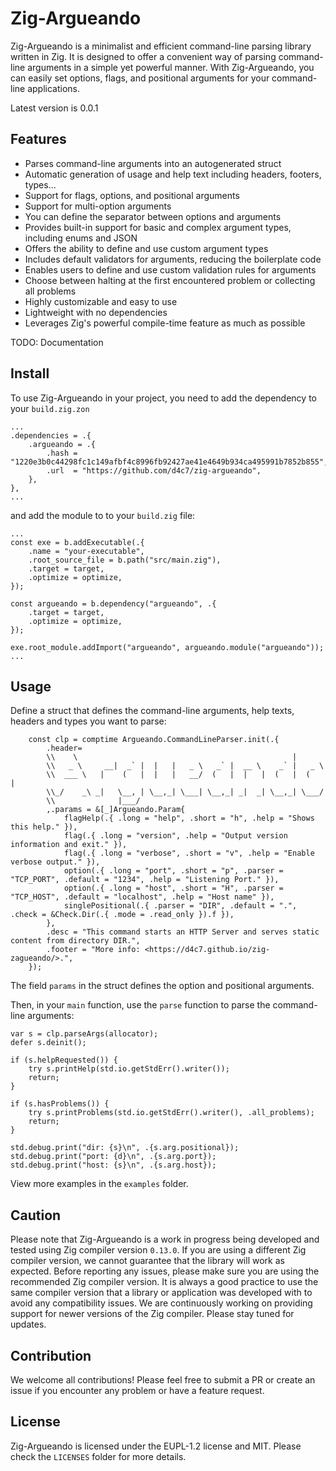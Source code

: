 <!--
SPDX-FileCopyrightText: 2023 David Castañon Belloso <d4c7@proton.me>
SPDX-License-Identifier: EUPL-1.2
This file is part of zig-argueando project (https://github.com/d4c7/zig-argueando)
-->
# Zig-Argueando

Zig-Argueando is a minimalist and efficient command-line parsing library written in Zig. It is designed to offer a convenient way of parsing command-line arguments in a simple yet powerful manner. With Zig-Argueando, you can easily set options, flags, and positional arguments for your command-line applications.

Latest version is 0.0.1

## Features

- Parses command-line arguments into an autogenerated struct
- Automatic generation of usage and help text including headers, footers, types...
- Support for flags, options, and positional arguments
- Support for multi-option arguments
- You can define the separator between options and arguments
- Provides built-in support for basic and complex argument types, including enums and JSON
- Offers the ability to define and use custom argument types
- Includes default validators for arguments, reducing the boilerplate code
- Enables users to define and use custom validation rules for arguments
- Choose between halting at the first encountered problem or collecting all problems
- Highly customizable and easy to use
- Lightweight with no dependencies
- Leverages Zig's powerful compile-time feature as much as possible

TODO: Documentation

## Install


To use Zig-Argueando in your project, you need to add the dependency to your `build.zig.zon`

```zig
...
.dependencies = .{
    .argueando = .{
        .hash = "1220e3b0c44298fc1c149afbf4c8996fb92427ae41e4649b934ca495991b7852b855",
        .url  = "https://github.com/d4c7/zig-argueando",
    },
},
... 
```

and add the module to to your `build.zig` file:

```zig
...
const exe = b.addExecutable(.{
    .name = "your-executable",
    .root_source_file = b.path("src/main.zig"),
    .target = target,
    .optimize = optimize,
});

const argueando = b.dependency("argueando", .{
    .target = target,
    .optimize = optimize,
});

exe.root_module.addImport("argueando", argueando.module("argueando"));
...

```

## Usage

Define a struct that defines the command-line arguments, help texts, headers and types you want to parse:

```zig
    const clp = comptime Argueando.CommandLineParser.init(.{
        .header=
        \\    \                                                |        
        \\   _ \     __|  _` |  |   |   _ \   _` |  __ \    _` |   _ \  
        \\  ___ \   |    (   |  |   |   __/  (   |  |   |  (   |  (   | 
        \\_/    _\ _|   \__, | \__,_| \___| \__,_| _|  _| \__,_| \___/  
        \\              |___/  
        ,.params = &[_]Argueando.Param{
            flagHelp(.{ .long = "help", .short = "h", .help = "Shows this help." }),
            flag(.{ .long = "version", .help = "Output version information and exit." }),
            flag(.{ .long = "verbose", .short = "v", .help = "Enable verbose output." }),
            option(.{ .long = "port", .short = "p", .parser = "TCP_PORT", .default = "1234", .help = "Listening Port." }),
            option(.{ .long = "host", .short = "H", .parser = "TCP_HOST", .default = "localhost", .help = "Host name" }),
            singlePositional(.{ .parser = "DIR", .default = ".", .check = &Check.Dir(.{ .mode = .read_only }).f }),
        }, 
        .desc = "This command starts an HTTP Server and serves static content from directory DIR.", 
        .footer = "More info: <https://d4c7.github.io/zig-zagueando/>.",
    });
```

The field `params` in the struct defines the option and positional arguments.

Then, in your `main` function, use the `parse` function to parse the command-line arguments:

```zig
var s = clp.parseArgs(allocator);
defer s.deinit();

if (s.helpRequested()) {
    try s.printHelp(std.io.getStdErr().writer());
    return;
}

if (s.hasProblems()) {
    try s.printProblems(std.io.getStdErr().writer(), .all_problems);
    return;
}

std.debug.print("dir: {s}\n", .{s.arg.positional});
std.debug.print("port: {d}\n", .{s.arg.port});
std.debug.print("host: {s}\n", .{s.arg.host});

```

View more examples in the `examples` folder.

## Caution

Please note that Zig-Argueando is a work in progress being developed and tested using Zig compiler version `0.13.0`. If you are using a different Zig compiler version, we cannot guarantee that the library will work as expected. Before reporting any issues, please make sure you are using the recommended Zig compiler version. It is always a good practice to use the same compiler version that a library or application was developed with to avoid any compatibility issues. We are continuously working on providing support for newer versions of the Zig compiler. Please stay tuned for updates.

## Contribution

We welcome all contributions! Please feel free to submit a PR or create an issue if you encounter any problem or have a feature request.

## License

Zig-Argueando is licensed under the EUPL-1.2 license and MIT. Please check the `LICENSES` folder for more details.